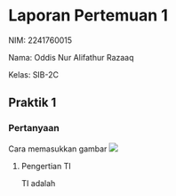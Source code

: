 # Laporan Pertemuan 1
NIM: 2241760015

Nama: Oddis Nur Alifathur Razaaq

Kelas: SIB-2C

## Praktik 1
### Pertanyaan
Cara memasukkan gambar
<img src="img1.png">
1. Pengertian TI

    TI adalah